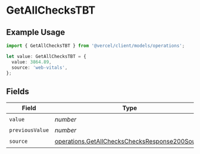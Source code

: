 # GetAllChecksTBT

## Example Usage

```typescript
import { GetAllChecksTBT } from '@vercel/client/models/operations';

let value: GetAllChecksTBT = {
  value: 3864.89,
  source: 'web-vitals',
};
```

## Fields

| Field           | Type                                                                                                             | Required           | Description |
| --------------- | ---------------------------------------------------------------------------------------------------------------- | ------------------ | ----------- |
| `value`         | _number_                                                                                                         | :heavy_check_mark: | N/A         |
| `previousValue` | _number_                                                                                                         | :heavy_minus_sign: | N/A         |
| `source`        | [operations.GetAllChecksChecksResponse200Source](../../models/operations/getallcheckschecksresponse200source.md) | :heavy_check_mark: | N/A         |
